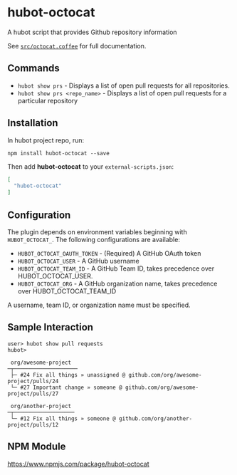 # hubot-octocat

A hubot script that provides Github repository information

See [`src/octocat.coffee`](src/octocat.coffee) for full documentation.

## Commands

* `hubot show prs` - Displays a list of open pull requests for all repositories.
* `hubot show prs <repo_name>` - Displays a list of open pull requests for a particular repository

## Installation

In hubot project repo, run:

`npm install hubot-octocat --save`

Then add **hubot-octocat** to your `external-scripts.json`:

```json
[
  "hubot-octocat"
]
```

## Configuration
The plugin depends on environment variables beginning with `HUBOT_OCTOCAT_`. The following configurations are available:

* `HUBOT_OCTOCAT_OAUTH_TOKEN` - (Required) A GitHub OAuth token
* `HUBOT_OCTOCAT_USER`        - A GitHub username
* `HUBOT_OCTOCAT_TEAM_ID`     - A GitHub Team ID, takes precedence over HUBOT_OCTOCAT_USER.
* `HUBOT_OCTOCAT_ORG`         - A GitHub organization name, takes precedence over HUBOT_OCTOCAT_TEAM_ID

A username, team ID, or organization name must be specified.

## Sample Interaction

```
user> hubot show pull requests
hubot>

 org/awesome-project
─┬────────────────────
 ├─ #24 Fix all things » unassigned @ github.com/org/awesome-project/pulls/24
 └─ #27 Important change » someone @ github.com/org/awesome-project/pulls/27

 org/another-project
─┬───────────────────
 └─ #12 Fix all things » someone @ github.com/org/another-project/pulls/12
```

## NPM Module

https://www.npmjs.com/package/hubot-octocat
